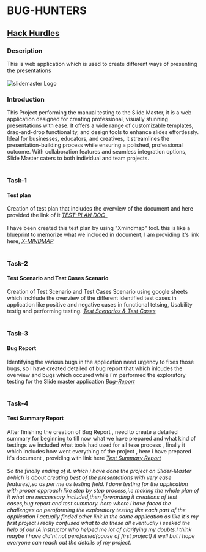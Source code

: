 # **BUG-HUNTERS**
## [**Hack Hurdles**](https://hack-hurdles-036.vercel.app/)
### Description 
This is web application which is used to create different ways of presenting the presentations
<br>
<br>
![slidemaster Logo](https://github.com/user-attachments/assets/19bce471-639d-49f4-a3b3-f69619ba536f)

### Introduction
This Project performing the manual testing to the Slide Master, it is a web application designed for creating professional, visually stunning presentations with ease. It offers a wide range of customizable templates, drag-and-drop functionality, and design tools to enhance slides effortlessly. Ideal for businesses, educators, and creatives, it streamlines the presentation-building process while ensuring a polished, professional outcome. With collaboration features and seamless integration options, Slide Master caters to both individual and team projects.
<br>
<br>

 ### Task-1
#### Test plan
 Creation of test plan that includes the overview of the document and here provided the link of it
*[TEST-PLAN DOC](https://docs.google.com/document/d/1K0V_pjJy1Vdjjqn81jdlExK09HvEQCaU/edit?usp=sharing&ouid=105267886432594241208&rtpof=true&sd=true)*_
 <br>
 <br>
 I have been created this test plan by using "Xmindmap" tool. this is like a blueprint to memorize what we included in document, I am providing it's link here,
 *[X-MINDMAP](https://xmind.ai/share/OYpJ6FBN)*
<br>
<br>
### Task-2
#### Test Scenario and Test Cases Scenario 
 Creation of Test Scenario and Test Cases Scenario using google sheets which inchlude the overview of the different identified test cases in application like positive and negative cases in functional tetsing, Usability testig and performing testing.
 *[Test Scenarios & Test Cases](https://docs.google.com/spreadsheets/d/1KjPAtmM0_ywtEhZR-iFY_0nFy7ODmgEQzA2YkY9sz8E/edit?usp=sharing)*
 <br>
 <br>
### Task-3
#### Bug Report 
Identifying the various bugs in the application need urgency to fixes those bugs, so I have created detailed of bug report that which inlcudes the overview and bugs which occured while i'm performed the exploratory testing for the Slide master application
*[Bug-Report](https://docs.google.com/spreadsheets/d/1jJrJGhz2I0Qh9xuB38S_HX8AiGIpYpM3rJz_Z3XQmHU/edit?usp=sharing)*
<br>
<br>
### Task-4
#### Test Summary Report
After finishing the  creation of Bug Report , need to create a detailed summary for beginning to till now what we have prepared and what kind of testings we included what tools had used for all tese process , finally it which includes how went everything of the project , here i have prepared it's document , providing with link here
*[Test Summary Report](https://docs.google.com/document/d/1PJlWe7SLjPN_gNhL-rALlSzYshhfcQZr/edit?usp=sharing&ouid=105267886432594241208&rtpof=true&sd=true)*
<br>
<br>
*So the finally ending of it. which i have done the project on Slider-Master (which is about creating best of the presentations with very ease features),so as per me as testing field. I done testing for the application with proper approach like step by step process,i.e making the whole plan of it what are neccessary included,then forwarding it creations of test cases,bug report and test summary. here where i have faced the challenges on peroforming the exploratory testing like each part of the application i actually finded other link in the same application as like it's my first project i really confused what to do these all eventually i seeked the help of our IA instructor who helped me lot of clarifying my doubts.I think maybe i have did'nt not perofomed(cause of first project) it well but i hope everyone can reach out the details of my project.*

















 
 
 
